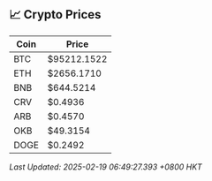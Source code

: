 ## 📈 Crypto Prices

| Coin | Price |
| ---- | ----- |
| BTC | $95212.1522 |
| ETH | $2656.1710 |
| BNB | $644.5214 |
| CRV | $0.4936 |
| ARB | $0.4570 |
| OKB | $49.3154 |
| DOGE | $0.2492 |

_Last Updated: 2025-02-19 06:49:27.393 +0800 HKT_